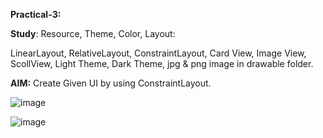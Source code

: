 **Practical-3:**

**Study**: Resource, Theme, Color, Layout:

LinearLayout, RelativeLayout,  ConstraintLayout, Card View, Image View, ScollView, Light Theme, Dark Theme, jpg & png image in drawable folder.


**AIM:** Create Given UI by using ConstraintLayout.

![image](https://github.com/rutviprajapati16/MAD_Practical3_21012011123/assets/97946004/c9b103ad-837c-48ea-9209-d35c8774ac1b)



![image](https://github.com/rutviprajapati16/MAD_Practical3_21012011123/assets/97946004/893836c6-1efe-4577-bbe4-cf254eaab071)


